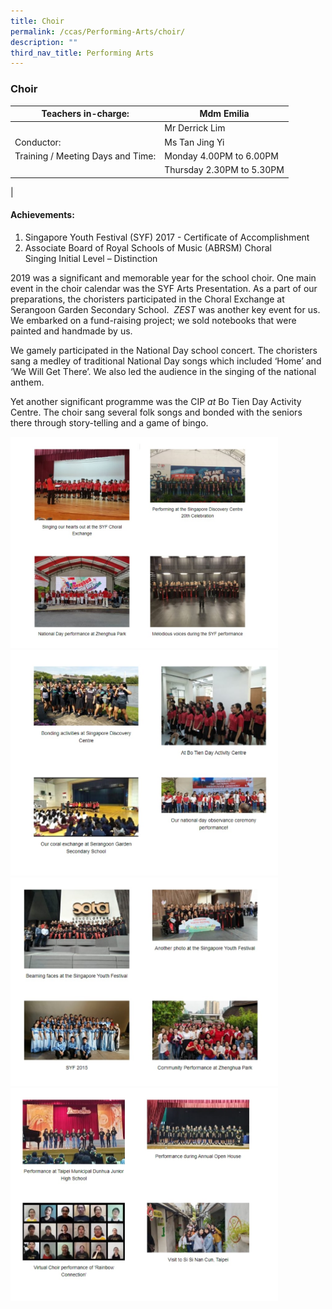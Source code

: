 ```yaml
---
title: Choir
permalink: /ccas/Performing-Arts/choir/
description: ""
third_nav_title: Performing Arts
---
```

### Choir

| Teachers in-charge: | Mdm Emilia |
|---|---|
|  | Mr Derrick Lim |
| Conductor: | Ms Tan Jing Yi |
| Training / Meeting Days and Time: | Monday 4.00PM to 6.00PM |
|  | Thursday 2.30PM to 5.30PM |
|

#### Achievements:

1.  Singapore Youth Festival (SYF) 2017 - Certificate of Accomplishment
2.  Associate Board of Royal Schools of Music (ABRSM) Choral  
    Singing Initial Level – Distinction
		
2019 was a significant and memorable year for the school choir. One main event in the choir calendar was the SYF Arts Presentation. As a part of our preparations, the choristers participated in the Choral Exchange at Serangoon Garden Secondary School. &nbsp;_ZEST_&nbsp;was another key event for us. We embarked on a fund-raising project; we sold notebooks that were painted and handmade by us.

We gamely participated in the National Day school concert. The choristers sang a medley of traditional National Day songs which included ‘Home’ and ‘We Will Get There’. We also led the audience in the singing of the national anthem.

Yet another significant programme was the CIP&nbsp;_at_&nbsp;Bo Tien Day Activity Centre. The choir sang several folk songs and bonded with the seniors there through story-telling and a game of bingo.

<img src="/images/choir%201.jpg" style="width:85%">
<img src="/images/choir%202.jpg" style="width:85%">
<img src="/images/choir%203.jpg" style="width:85%">
<img src="/images/choir%204.jpg" style="width:85%">